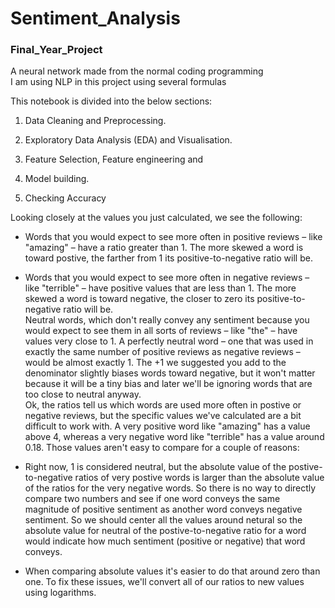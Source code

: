# Sentiment_Analysis
### Final_Year_Project
A neural network made from the normal coding programming <br>
I am using NLP in this project using several formulas <br>


This notebook is divided into the below sections:

1. Data Cleaning and Preprocessing.

2. Exploratory Data Analysis (EDA) and Visualisation.

3. Feature Selection, Feature engineering and

4. Model building.

5. Checking Accuracy 

Looking closely at the values you just calculated, we see the following:

* Words that you would expect to see more often in positive reviews – like "amazing" – have a ratio greater than 1. The more skewed a word is toward postive, the farther from 1 its positive-to-negative ratio will be.<br>
* Words that you would expect to see more often in negative reviews – like "terrible" – have positive values that are less than 1. The more skewed a word is toward negative, the closer to zero its positive-to-negative ratio will be.<br>
Neutral words, which don't really convey any sentiment because you would expect to see them in all sorts of reviews – like "the" – have values very close to 1. A perfectly neutral word – one that was used in exactly the same number of positive reviews as negative reviews – would be almost exactly 1. The +1 we suggested you add to the denominator slightly biases words toward negative, but it won't matter because it will be a tiny bias and later we'll be ignoring words that are too close to neutral anyway.<br>
Ok, the ratios tell us which words are used more often in postive or negative reviews, but the specific values we've calculated are a bit difficult to work with. A very positive word like "amazing" has a value above 4, whereas a very negative word like "terrible" has a value around 0.18. Those values aren't easy to compare for a couple of reasons:<br>

* Right now, 1 is considered neutral, but the absolute value of the postive-to-negative ratios of very postive words is larger than the absolute value of the ratios for the very negative words. So there is no way to directly compare two numbers and see if one word conveys the same magnitude of positive sentiment as another word conveys negative sentiment. So we should center all the values around netural so the absolute value for neutral of the postive-to-negative ratio for a word would indicate how much sentiment (positive or negative) that word conveys.<br>
* When comparing absolute values it's easier to do that around zero than one. To fix these issues, we'll convert all of our ratios to new values using logarithms.
<br>
